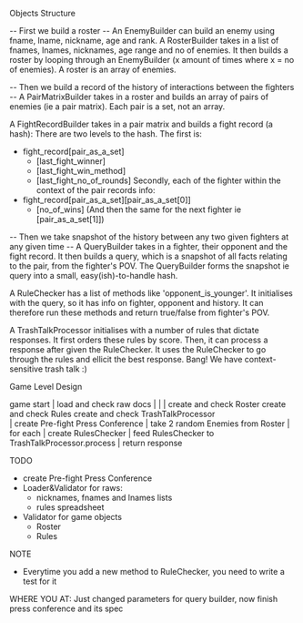 Objects Structure

-- First we build a roster -- 
An EnemyBuilder can build an enemy using fname, lname, nickname, age and rank.
A RosterBuilder takes in a list of fnames, lnames, nicknames, age range and no of enemies.
It then builds a roster by looping through an EnemyBuilder (x amount of times where x = no of enemies).
A roster is an array of enemies.


-- Then we build a record of the history of interactions between the fighters --
A PairMatrixBuilder takes in a roster and builds an array of pairs of enemies (ie a pair matrix).
Each pair is a set, not an array.

A FightRecordBuilder takes in a pair matrix and builds a fight record (a hash):
There are two levels to the hash. The first is:
- fight_record[pair_as_a_set]
	- [last_fight_winner]
	- [last_fight_win_method]
	- [last_fight_no_of_rounds]
Secondly, each of the fighter within the context of the pair records info:
- fight_record[pair_as_a_set][pair_as_a_set[0]]
	- [no_of_wins]
(And then the same for the next fighter ie [pair_as_a_set[1]])

-- Then we take snapshot of the history between any two given fighters at any given time --
A QueryBuilder takes in a fighter, their opponent and the fight record.
It then builds a query, which is a snapshot of all facts relating to the pair, from the fighter's POV.
The QueryBuilder forms the snapshot ie query into a small, easy(ish)-to-handle hash.

A RuleChecker has a list of methods like 'opponent_is_younger'.
It initialises with the query, so it has info on fighter, opponent and history.
It can therefore run these methods and return true/false from fighter's POV.

A TrashTalkProcessor initialises with a number of rules that dictate responses.
It first orders these rules by score.
Then, it can process a response after given the RuleChecker.
It uses the RuleChecker to go through the rules and ellicit the best response.
Bang! We have context-sensitive trash talk :)









Game Level Design

game start
|
load and check raw docs
|							|						|
create and check Roster		create and check Rules  create and check TrashTalkProcessor  
|
create Pre-fight Press Conference
	|
	take 2 random Enemies from Roster
	|
	for each
		|
		create RulesChecker
		|
		feed RulesChecker to TrashTalkProcessor.process
		|
		return response



TODO
- create Pre-fight Press Conference
- Loader&Validator for raws:
	- nicknames, fnames and lnames lists
	- rules spreadsheet
- Validator for game objects
	- Roster
	- Rules

NOTE
- Everytime you add a new method to RuleChecker, you need to write a test for it

WHERE YOU AT:
Just changed parameters for query builder, now finish press conference and its spec
